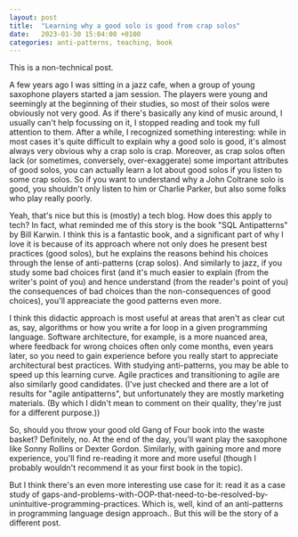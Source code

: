 ```yaml
---
layout: post
title:  "Learning why a good solo is good from crap solos"
date:   2023-01-30 15:04:00 +0100
categories: anti-patterns, teaching, book
---
```

This is a non-technical post.

A few years ago I was sitting in a jazz cafe, when a group of young saxophone players started a jam session.  The players were young and seemingly at the beginning of their studies, so most of their solos were obviously not very good.  As if there's basically any kind of music around, I usually can't help focussing on it, I stopped reading and took my full attention to them.  After a while, I recognized something interesting: while in most cases it's quite difficult to explain why a good solo is good, it's almost always very obvious why a crap solo is crap.  Moreover, as crap solos often lack (or sometimes, conversely, over-exaggerate) some important attributes of good solos, you can actually learn a lot about good solos if you listen to some crap solos.  So if you want to understand why a John Coltrane solo is good, you shouldn't only listen to him or Charlie Parker, but also some folks who play really poorly.

Yeah, that's nice but this is (mostly) a tech blog.  How does this apply to tech?  In fact, what reminded me of this story is the book "SQL Antipatterns" by Bill Karwin.  I think this is a fantastic book, and a significant part of why I love it is because of its approach where not only does he present best practices (good solos), but he explains the reasons behind his choices through the lense of anti-patterns (crap solos).  And similarly to jazz, if you study some bad choices first (and it's much easier to explain (from the writer's point of you) and hence understand (from the reader's point of you) the consequences of bad choices than the non-consequences of good choices), you'll appreaciate the good patterns even more.

I think this didactic approach is most useful at areas that aren't as clear cut as, say, algorithms or how you write a for loop in a given programming language.  Software architecture, for example, is a more nuanced area, where feedback for wrong choices often only come months, even years later, so you need to gain experience before you really start to appreciate architectural best practices.  With studying anti-patterns, you may be able to speed up this learning curve.  Agile practices and transitioning to agile are also similarly good candidates.  (I've just checked and there are a lot of results for "agile antipatterns", but unfortunately they are mostly marketing materials.  (By which I didn't mean to comment on their quality, they're just for a different purpose.))

So, should you throw your good old Gang of Four book into the waste basket?  Definitely, no.  At the end of the day, you'll want play the saxophone like Sonny Rollins or Dexter Gordon. Similarly, with gaining more and more experience, you'll find re-reading it more and more useful (though I probably wouldn't recommend it as your first book in the topic).

But I think there's an even more interesting use case for it: read it as a case study of gaps-and-problems-with-OOP-that-need-to-be-resolved-by-unintuitive-programming-practices.  Which is, well, kind of an anti-patterns in programming language design approach..  But this will be the story of a different post.

